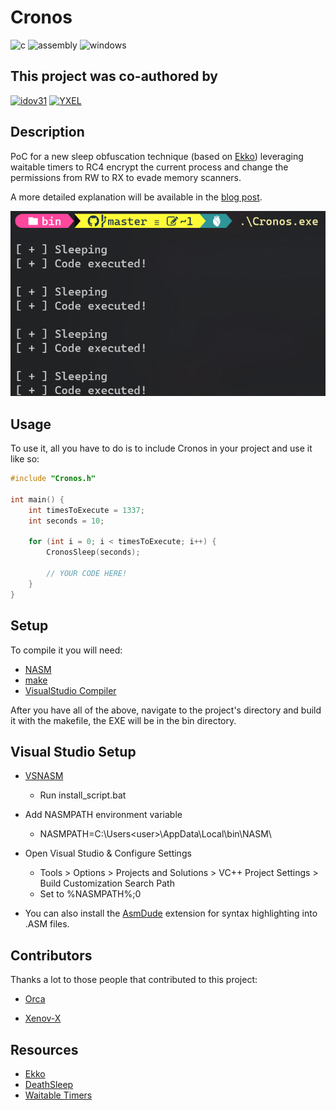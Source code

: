 # Cronos

![c](https://img.shields.io/badge/C-00599C?style=for-the-badge&logo=c&logoColor=white) ![assembly](https://img.shields.io/badge/ASSEMBLY-ED8B00?style=for-the-badge&logo=Assembly&logoColor=white) ![windows](https://img.shields.io/badge/Windows-0078D6?style=for-the-badge&logo=windows&logoColor=white)

## This project was co-authored by

[![idov31](https://img.shields.io/badge/Idov31-FF1B2D?style=for-the-badge&logo=Idov31&logoColor=white)](https://github.com/idov31) [![YXEL](https://img.shields.io/badge/YXEL-7D4698?style=for-the-badge&logo=YXEL&logoColor=white)](https://github.com/janoglezcampos)

## Description

PoC for a new sleep obfuscation technique (based on [Ekko](https://github.com/Cracked5pider/Ekko)) leveraging waitable timers to RC4 encrypt the current process and change the permissions from RW to RX to evade memory scanners.

A more detailed explanation will be available in the [blog post](https://idov31.github.io/2022/11/06/cronos-sleep-obfuscation.html).

![POC](img/poc.png)

## Usage

To use it, all you have to do is to include Cronos in your project and use it like so:

```c
#include "Cronos.h"

int main() {
    int timesToExecute = 1337;
    int seconds = 10;

    for (int i = 0; i < timesToExecute; i++) {
        CronosSleep(seconds);

        // YOUR CODE HERE!
    }
}
```

## Setup

To compile it you will need:

- [NASM](https://www.nasm.us/)
- [make](https://stackoverflow.com/questions/32127524/how-to-install-and-use-make-in-windows)
- [VisualStudio Compiler](https://developer.microsoft.com/en-US/windows/downloads/windows-sdk/)

After you have all of the above, navigate to the project's directory and build it with the makefile, the EXE will be in the bin directory.

## Visual Studio Setup

- [VSNASM](https://github.com/ShiftMediaProject/VSNASM)
  - Run install_script.bat

- Add NASMPATH environment variable
  - NASMPATH=C:\Users\<user>\AppData\Local\bin\NASM\

- Open Visual Studio & Configure Settings
  - Tools > Options > Projects and Solutions > VC++ Project Settings > Build Customization Search Path
  - Set to %NASMPATH%;0

- You can also install the [AsmDude](https://marketplace.visualstudio.com/items?itemName=Henk-JanLebbink.AsmDude) extension for syntax highlighting into .ASM files.

## Contributors

Thanks a lot to those people that contributed to this project:

- [Orca](https://github.com/ORCx41)

- [Xenov-X](https://github.com/Xenov-X)

## Resources

- [Ekko](https://github.com/Cracked5pider/Ekko)
- [DeathSleep](https://github.com/janoglezcampos/DeathSleep)
- [Waitable Timers](https://learn.microsoft.com/en-us/windows/win32/sync/using-a-waitable-timer-with-an-asynchronous-procedure-call)
